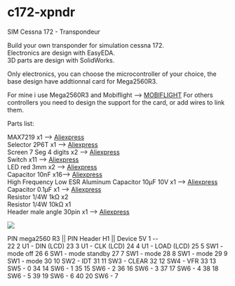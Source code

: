 # c172-xpndr
SIM Cessna 172 - Transpondeur

Build your own transponder for simulation cessna 172.<BR />
Electronics are design with EasyEDA.<BR />
3D parts are design with SolidWorks.<BR />

Only electronics, you can choose the microcontroller of your choice, the base design have addtionnal card for Mega2560R3.

For mine i use Mega2560R3 and Mobiflight --> <a href='https://www.mobiflight.com/en/index.html'>MOBIFLIGHT</a>
For others controllers you need to design the support for the card, or add wires to link them.

Parts list:

MAX7219 x1 --> <a href='https://fr.aliexpress.com/item/4001027015865.html?spm=a2g0s.9042311.0.0.338d6c379S0zX2'>Aliexpress</a><BR />
Selector 2P6T x1 --> <a href='https://fr.aliexpress.com/item/32949497961.html?spm=a2g0s.9042311.0.0.338d6c379S0zX2'>Aliexpress</a><BR />
Screen 7 Seg 4 digits x2 --> <a href='https://fr.aliexpress.com/item/32673704841.html?spm=a2g0s.9042311.0.0.338d6c379S0zX2'>Aliexpress</a><BR />
Switch x11 --> <a href='https://fr.aliexpress.com/item/32467872702.html?spm=a2g0s.9042311.0.0.338d6c379S0zX2'>Aliexpress</a><BR />
LED red 3mm x2 --> <a href='https://fr.aliexpress.com/item/4000968613440.html?spm=a2g0o.productlist.0.0.7b686c77RyIwIB&algo_pvid=null&algo_expid=null&btsid=2100bdcf16100179468078167e6eca&ws_ab_test=searchweb0_0,searchweb201602_,searchweb201603_'>Aliexpress</a><BR />
Capacitor 10nF x16--> <a href='https://fr.aliexpress.com/item/32971478818.html?spm=a2g0o.productlist.0.0.48e15dd8AisfZd&algo_pvid=null&algo_expid=null&btsid=2100bdcf16100180514308589e6eca&ws_ab_test=searchweb0_0,searchweb201602_,searchweb201603_'>Aliexpress</a><BR />
High Frequency Low ESR Aluminum Capacitor 10µF 10V x1 --> <a href='https://www.aliexpress.com/item/33030332216.html?spm=a2g0o.productlist.0.0.12d330a9jR84Fg&algo_pvid=null&algo_expid=null&btsid=0b0a0ac216100182886983809e3a40&ws_ab_test=searchweb0_0,searchweb201602_,searchweb201603_'>Aliexpress</a><BR />
Capacitor 0.1µF x1 --> <a href='https://fr.aliexpress.com/item/32719073307.html?spm=a2g0o.productlist.0.0.5a29ffee2lW9PU&algo_pvid=null&algo_expid=null&btsid=0b0a0ac216100185559405052e3a40&ws_ab_test=searchweb0_0,searchweb201602_,searchweb201603_'>Aliexpress</a><BR />
Resistor 1/4W 1k&#x2126; x2<BR />
Resistor 1/4W 10k&#x2126; x1<BR />
Header male angle 30pin x1 --> <a href='https://fr.aliexpress.com/item/33043163402.html?spm=a2g0o.productlist.0.0.20038875rufBHE&algo_pvid=null&algo_expid=null&btsid=0b0a0ac216100186293925166e3a40&ws_ab_test=searchweb0_0,searchweb201602_,searchweb201603_'>Aliexpress</a><BR />

<img src='https://github.com/kkr0kk/c172-xpndr/blob/main/C172-XPNDR-3D.png' /><BR />

PIN mega2560 R3 || PIN Header H1 || Device
		5V				1			--		
		22				2			U1 - DIN (LCD)
		23				3			U1 - CLK (LCD)
		24				4			U1 - LOAD (LCD)
		25				5			SW1 - mode off
		26				6			SW1 - mode standby
		27				7			SW1 - mode
		28				8			SW1 - mode 
		29				9			SW1 - mode
		30				10			SW2 - IDT
		31				11			SW3 - CLEAR
		32				12			SW4 - VFR
		33				13			SW5 - 0
		34				14			SW6 - 1
		35				15			SW6 - 2
		36				16			SW6 - 3
		37				17			SW6 - 4
		38				18			SW6 - 5
		39				19			SW6 - 6
		40				20			SW6 - 7		
